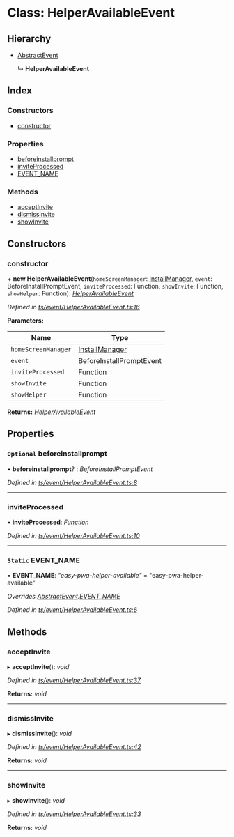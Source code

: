 
# Class: HelperAvailableEvent

## Hierarchy

* [AbstractEvent](abstractevent.md)

  ↳ **HelperAvailableEvent**

## Index

### Constructors

* [constructor](helperavailableevent.md#constructor)

### Properties

* [beforeinstallprompt](helperavailableevent.md#optional-beforeinstallprompt)
* [inviteProcessed](helperavailableevent.md#inviteprocessed)
* [EVENT_NAME](helperavailableevent.md#static-event_name)

### Methods

* [acceptInvite](helperavailableevent.md#acceptinvite)
* [dismissInvite](helperavailableevent.md#dismissinvite)
* [showInvite](helperavailableevent.md#showinvite)

## Constructors

###  constructor

\+ **new HelperAvailableEvent**(`homeScreenManager`: [InstallManager](installmanager.md), `event`: BeforeInstallPromptEvent, `inviteProcessed`: Function, `showInvite`: Function, `showHelper`: Function): *[HelperAvailableEvent](helperavailableevent.md)*

*Defined in [ts/event/HelperAvailableEvent.ts:16](https://github.com/easy-pwa/easy-pwa-js/blob/1fe1473/src/ts/event/HelperAvailableEvent.ts#L16)*

**Parameters:**

Name | Type |
------ | ------ |
`homeScreenManager` | [InstallManager](installmanager.md) |
`event` | BeforeInstallPromptEvent |
`inviteProcessed` | Function |
`showInvite` | Function |
`showHelper` | Function |

**Returns:** *[HelperAvailableEvent](helperavailableevent.md)*

## Properties

### `Optional` beforeinstallprompt

• **beforeinstallprompt**? : *BeforeInstallPromptEvent*

*Defined in [ts/event/HelperAvailableEvent.ts:8](https://github.com/easy-pwa/easy-pwa-js/blob/1fe1473/src/ts/event/HelperAvailableEvent.ts#L8)*

___

###  inviteProcessed

• **inviteProcessed**: *Function*

*Defined in [ts/event/HelperAvailableEvent.ts:10](https://github.com/easy-pwa/easy-pwa-js/blob/1fe1473/src/ts/event/HelperAvailableEvent.ts#L10)*

___

### `Static` EVENT_NAME

▪ **EVENT_NAME**: *"easy-pwa-helper-available"* = "easy-pwa-helper-available"

*Overrides [AbstractEvent](abstractevent.md).[EVENT_NAME](abstractevent.md#static-event_name)*

*Defined in [ts/event/HelperAvailableEvent.ts:6](https://github.com/easy-pwa/easy-pwa-js/blob/1fe1473/src/ts/event/HelperAvailableEvent.ts#L6)*

## Methods

###  acceptInvite

▸ **acceptInvite**(): *void*

*Defined in [ts/event/HelperAvailableEvent.ts:37](https://github.com/easy-pwa/easy-pwa-js/blob/1fe1473/src/ts/event/HelperAvailableEvent.ts#L37)*

**Returns:** *void*

___

###  dismissInvite

▸ **dismissInvite**(): *void*

*Defined in [ts/event/HelperAvailableEvent.ts:42](https://github.com/easy-pwa/easy-pwa-js/blob/1fe1473/src/ts/event/HelperAvailableEvent.ts#L42)*

**Returns:** *void*

___

###  showInvite

▸ **showInvite**(): *void*

*Defined in [ts/event/HelperAvailableEvent.ts:33](https://github.com/easy-pwa/easy-pwa-js/blob/1fe1473/src/ts/event/HelperAvailableEvent.ts#L33)*

**Returns:** *void*
